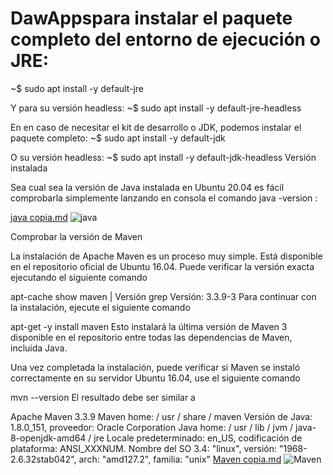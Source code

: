 # DawAppspara instalar el paquete completo del entorno de ejecución o JRE:
~$ sudo apt install -y default-jre

Y para su versión headless:
~$ sudo apt install -y default-jre-headless

En en caso de necesitar el kit de desarrollo o JDK, podemos instalar el paquete completo:
~$ sudo apt install -y default-jdk

O su versión headless:
~$ sudo apt install -y default-jdk-headless
Versión instalada

Sea cual sea la versión de Java instalada en Ubuntu 20.04 es fácil comprobarla simplemente lanzando en consola el comando java -version
:


[java copia.md](https://github.com/RobertGiantSteps/DawApps/files/7375351/java.copia.md)
![java](https://user-images.githubusercontent.com/91851811/137957222-3958997b-ed45-435a-8574-8a22424cd438.png)


Comprobar la versión de Maven

La instalación de Apache Maven es un proceso muy simple. Está disponible en el repositorio oficial de Ubuntu 16.04. Puede verificar la versión exacta ejecutando el siguiente comando

apt-cache show maven | Versión grep Versión: 3.3.9-3
Para continuar con la instalación, ejecute el siguiente comando

apt-get -y install maven
Esto instalará la última versión de Maven 3 disponible en el repositorio entre todas las dependencias de Maven, incluida Java.

Una vez completada la instalación, puede verificar si Maven se instaló correctamente en su servidor Ubuntu 16.04, use el siguiente comando

mvn --version
El resultado debe ser similar a

Apache Maven 3.3.9 Maven home: / usr / share / maven Versión de Java: 1.8.0_151, proveedor: Oracle Corporation Java home: / usr / lib / jvm / java-8-openjdk-amd64 / jre Locale predeterminado: en_US, codificación de plataforma: ANSI_XXXNUM. Nombre del SO 3.4: "linux", versión: "1968-2.6.32stab042", arch: "amd127.2", familia: "unix"
[Maven copia.md](https://github.com/RobertGiantSteps/DawApps/files/7375385/Maven.copia.md)
![Maven](https://user-images.githubusercontent.com/91851811/137958177-45f09408-6ea3-4d11-98e9-0a8984645193.png)
